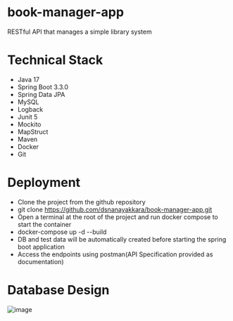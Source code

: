 # book-manager-app
RESTful API that manages a simple library system

# Technical Stack
* Java 17
* Spring Boot 3.3.0
* Spring Data JPA
* MySQL
* Logback
* Junit 5
* Mockito
* MapStruct
* Maven
* Docker
* Git

# Deployment
* Clone the project from the github repository
* git clone https://github.com/dsnanayakkara/book-manager-app.git
* Open a terminal at the root of the project and run docker compose to start the container
* docker-compose up -d --build
* DB and test data will be automatically created before starting the spring boot application
* Access the endpoints using postman(API Specification provided as documentation)

# Database Design

![image](https://github.com/dsnanayakkara/book-manager-app/assets/47851416/cb357987-1aee-4bd0-bf3f-e5b9ac3d90c8)

